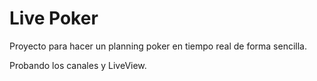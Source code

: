 # Live Poker

Proyecto para hacer un planning poker en tiempo real de forma sencilla.

Probando los canales y LiveView.
